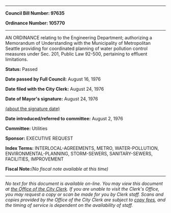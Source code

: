 

********

**Council Bill Number: 97635**
   
**Ordinance Number: 105770**
********

 AN ORDINANCE relating to the Engineering Department; authorizing a Memorandum of Understanding with the Municipality of Metropolitan Seattle providing for coordinated planning of water pollution control measures under Sec. 201, Public Law 92-500, pertaining to effluent limitations.

**Status:** Passed
   
**Date passed by Full Council:** August 16, 1976
   
**Date filed with the City Clerk:** August 24, 1976
   
**Date of Mayor's signature:** August 24, 1976
   
[(about the signature date)](/~public/approvaldate.htm)
   
   
   
**Date introduced/referred to committee:** August 2, 1976
   
**Committee:** Utilities
   
**Sponsor:** EXECUTIVE REQUEST
   
   
**Index Terms:** INTERLOCAL-AGREEMENTS, METRO, WATER-POLLUTION, ENVIRONMENTAL-PLANNING, STORM-SEWERS, SANITARY-SEWERS, FACILITIES, IMPROVEMENT

**Fiscal Note:**_(No fiscal note available at this time)_
********

_No text for this document is available on-line. You may view this document at [the Office of the City Clerk](http://www.seattle.gov/leg/clerk/contactUs.htm). If you are unable to visit the Clerk's Office, you may request a copy or scan be made for you by Clerk staff. Scans and copies provided by the Office of the City Clerk are subject to [copy fees](http://clerk.seattle.gov/~public/clerkfees.htm), and the timing of service is dependent on the availability of staff._

